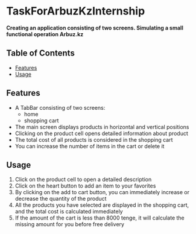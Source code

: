 # TaskForArbuzKzInternship
**Creating an application consisting of two screens. Simulating a small functional operation Arbuz.kz**
## Table of Contents
- [Features](Features)
- [Usage](Usage)
## Features
- A TabBar consisting of two screens:
  - home
  - shopping cart
- The main screen displays products in horizontal and vertical positions
- Clicking on the product cell opens detailed information about product
- The total cost of all products is considered in the shopping cart
- You can increase the number of items in the cart or delete it
## Usage
1. Click on the product cell to open a detailed description
2. Click on the heart button to add an item to your favorites
3. By clicking on the add to cart button, you can immediately increase or decrease the quantity of the product
4. All the products you have selected are displayed in the shopping cart, and the total cost is calculated immediately
5. If the amount of the cart is less than 8000 tenge, it will calculate the missing amount for you before free delivery
